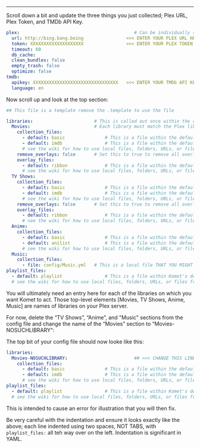 
---

Scroll down a bit and update the three things you just collected; Plex URL, Plex Token, and TMDb API Key.

```yaml
plex:                                           # Can be individually specified per library as well
  url: http://bing.bang.boing                <<< ENTER YOUR PLEX URL HERE
  token: XXXXXXXXXXXXXXXXXXXX                <<< ENTER YOUR PLEX TOKEN HERE
  timeout: 60
  db_cache:
  clean_bundles: false
  empty_trash: false
  optimize: false
tmdb:
  apikey: XXXXXXXXXXXXXXXXXXXXXXXXXXXXXXXX   <<< ENTER YOUR TMDb API KEY HERE
  language: en
```

Now scroll up and look at the top section:

```yaml
## This file is a template remove the .template to use the file

libraries:                       # This is called out once within the config.yml file
  Movies:                        # Each library must match the Plex library name
    collection_files:
      - default: basic               # This is a file within the defaults folder in the Repository
      - default: imdb                # This is a file within the defaults folder in the Repository
      # see the wiki for how to use local files, folders, URLs, or files from git
    remove_overlays: false       # Set this to true to remove all overlays
    overlay_files:
      - default: ribbon              # This is a file within the defaults folder in the Repository
      # see the wiki for how to use local files, folders, URLs, or files from git
  TV Shows:
    collection_files:
      - default: basic               # This is a file within the defaults folder in the Repository
      - default: imdb                # This is a file within the defaults folder in the Repository
      # see the wiki for how to use local files, folders, URLs, or files from git
    remove_overlays: false       # Set this to true to remove all overlays
    overlay_files:
      - default: ribbon              # This is a file within the defaults folder in the Repository
      # see the wiki for how to use local files, folders, URLs, or files from git
  Anime:
    collection_files:
      - default: basic               # This is a file within the defaults folder in the Repository
      - default: anilist             # This is a file within the defaults folder in the Repository
      # see the wiki for how to use local files, folders, URLs, or files from git
  Music:
    collection_files:
      - file: config/Music.yml   # This is a local file THAT YOU MIGHT CREATE
playlist_files:
  - default: playlist                # This is a file within Komet's defaults folder
  # see the wiki for how to use local files, folders, URLs, or files from git
```

You will ultimately need an entry here for each of the libraries on which you want Komet to act.  Those top-level elements [Movies, TV Shows, Anime, Music] are names of libraries on your Plex server.

For now, delete the “TV Shows”, “Anime”, and "Music" sections from the config file and change the name of the “Movies” section to “Movies-NOSUCHLIBRARY":

The top bit of your config file should now looke like this:

```yaml
libraries:
  Movies-NOSUCHLIBRARY:                         ## <<< CHANGE THIS LINE
    collection_files:
      - default: basic               # This is a file within the defaults folder in the Repository
      - default: imdb                # This is a file within the defaults folder in the Repository
      # see the wiki for how to use local files, folders, URLs, or files from git
playlist_files:
  - default: playlist                # This is a file within Komet's defaults folder
  # see the wiki for how to use local files, folders, URLs, or files from git
```

This is intended to cause an error for illustration that you will then fix.

Be very careful with the indentation and ensure it looks exactly like the above; each line indented using two spaces, NOT TABS, with `playlist_files:` all teh way over on the left.  Indentation is significant in YAML.

